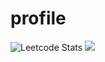 # profile
![Leetcode Stats](https://leetcard.jacoblin.cool/danpas47)
![](https://leetcard.jacoblin.cool/lapor?ext=heatmap)
